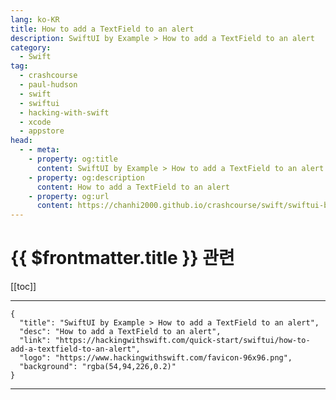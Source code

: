 ```yaml
---
lang: ko-KR
title: How to add a TextField to an alert
description: SwiftUI by Example > How to add a TextField to an alert
category:
  - Swift
tag: 
  - crashcourse
  - paul-hudson
  - swift
  - swiftui
  - hacking-with-swift
  - xcode
  - appstore
head:
  - - meta:
    - property: og:title
      content: SwiftUI by Example > How to add a TextField to an alert
    - property: og:description
      content: How to add a TextField to an alert
    - property: og:url
      content: https://chanhi2000.github.io/crashcourse/swift/swiftui-by-example/14-alerts-and-menus/how-to-add-a-textfield-to-an-alert.html
---
```


# {{ $frontmatter.title }} 관련

[[toc]]

---

```component VPCard
{
  "title": "SwiftUI by Example > How to add a TextField to an alert",
  "desc": "How to add a TextField to an alert",
  "link": "https://hackingwithswift.com/quick-start/swiftui/how-to-add-a-textfield-to-an-alert",
  "logo": "https://www.hackingwithswift.com/favicon-96x96.png",
  "background": "rgba(54,94,226,0.2)"
}
```

---

<TagLinks />